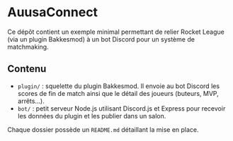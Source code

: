 # AuusaConnect

Ce dépôt contient un exemple minimal permettant de relier Rocket League (via un plugin Bakkesmod) à un bot Discord pour un système de matchmaking.

## Contenu

- `plugin/` : squelette du plugin Bakkesmod. Il envoie au bot Discord les scores de fin de match ainsi que le détail des joueurs (buteurs, MVP, arrêts...).
- `bot/` : petit serveur Node.js utilisant Discord.js et Express pour recevoir les données du plugin et les publier dans un salon.

Chaque dossier possède un `README.md` détaillant la mise en place.
